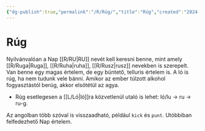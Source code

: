 ```yaml
---
{"dg-publish":true,"permalink":"/R/Rúg/","title":"Rúg","created":"2024-04-21T16:27","updated":"2024-10-26T00:15"}
---
```



# Rúg

Nyilvánvalóan a Nap [[R/RU\|RU]] nevét kell keresni benne, mint amely [[R/Ruga\|Ruga]], [[R/Ruha\|ruha]], [[R/Rusz\|rusz]] nevekben is szerepelt.  
Van benne egy magas értelem, de egy büntető, telluris értelem is. A ló is rúg, ha nem tudunk vele bánni. Amikor az ember túlzott alkohol fogyasztástól berúg, akkor elsötétül az agya.  
  
- Rúg esetlegesen a [[L/Ló\|ló]]ra közvetlenül utaló is lehet: ló/lu → ru → ru-g.

Az angolban több szóval is visszaadható, például `kick` és `punt`. Utóbbiban felfedezhető Nap értelem.  